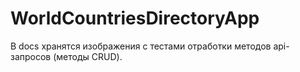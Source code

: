 ﻿# WorldCountriesDirectoryApp

В docs хранятся изображения с тестами отработки методов api-запросов (методы CRUD).
